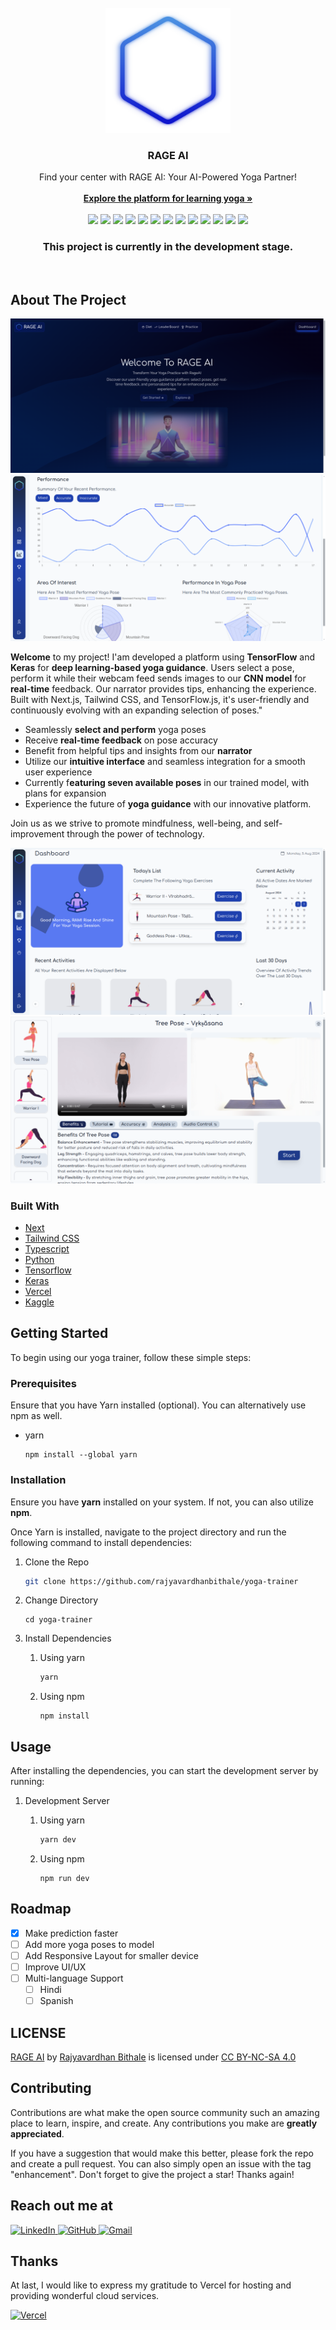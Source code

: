 <br/>
<div align="center">
<a href="http://yoga-trainer-v2.vercel.app/">
<img src="images/logo.svg" alt="Logo" width="200" height="200">
</a>
<h3 align="center">RAGE AI</h3>
<p align="center">
Find your center with RAGE AI: Your AI-Powered Yoga Partner!
<br/>
<br/>
<a href="https://rage-AI.vercel.app/">
<strong>Explore the platform for learning yoga »</strong></a>
<br/>
<br/>
<img src="https://img.shields.io/badge/Next.js-000000.svg?style=for-the-badge&logo=nextdotjs&logoColor=white"/>

<img src="https://img.shields.io/badge/Tailwind%20CSS-06B6D4.svg?style=for-the-badge&logo=Tailwind-CSS&logoColor=white"/>
<img src="https://img.shields.io/badge/TypeScript-3178C6.svg?style=for-the-badge&logo=TypeScript&logoColor=white"/>
<img src="https://img.shields.io/badge/Redux-593D88?style=for-the-badge&logo=redux&logoColor=white"/>
<img src="https://img.shields.io/badge/shadcn%2Fui-000000?style=for-the-badge&logo=shadcnui&logoColor=white"/>
<img src="https://img.shields.io/badge/Supabase-3ECF8E.svg?style=for-the-badge&logo=Supabase&logoColor=white"/>
<img src="https://img.shields.io/badge/Python-3776AB.svg?style=for-the-badge&logo=Python&logoColor=white"/>

<img src="https://img.shields.io/badge/TensorFlow-FF6F00.svg?style=for-the-badge&logo=TensorFlow&logoColor=white"/>

<img src="https://img.shields.io/badge/Keras-D00000.svg?style=for-the-badge&logo=Keras&logoColor=white"/>

<img src="https://img.shields.io/badge/Ionic-3880FF.svg?style=for-the-badge&logo=Ionic&logoColor=white"/>

<img src="https://img.shields.io/badge/Vercel-000000.svg?style=for-the-badge&logo=Vercel&logoColor=white"/>

<img src="https://img.shields.io/badge/Inkscape-000000.svg?style=for-the-badge&logo=Inkscape&logoColor=white"/>

<img src="https://img.shields.io/badge/Kaggle-20BEFF.svg?style=for-the-badge&logo=Kaggle&logoColor=white"/>

</p>
<h3 align="center">This project is currently in the development stage.</h3>
<br/>
</div>

## About The Project

![Screenshort](images/ss1.png)
![Screenshort](images/ss5.png)

**Welcome** to my project! I'am developed a platform using **TensorFlow** and **Keras** for **deep learning-based yoga guidance**. Users select a pose, perform it while their webcam feed sends images to our **CNN model** for **real-time** feedback. Our narrator provides tips, enhancing the experience. Built with Next.js, Tailwind CSS, and TensorFlow.js, it's user-friendly and continuously evolving with an expanding selection of poses."

-   Seamlessly **select and perform** yoga poses
-   Receive **real-time feedback** on pose accuracy
-   Benefit from helpful tips and insights from our **narrator**
-   Utilize our **intuitive interface** and seamless integration for a smooth user experience
-   Currently f**eaturing seven available poses** in our trained model, with plans for expansion
-   Experience the future of **yoga guidance** with our innovative platform.

Join us as we strive to promote mindfulness, well-being, and self-improvement through the power of technology.

![Screenshort](images/ss4.png)
![Screenshort](images/ss6.png)

### Built With

-   [Next](https://nextjs.org)
-   [Tailwind CSS](https://tailwindcss.com)
-   [Typescript](https://www.typescriptlang.org)
-   [Python](https://www.python.org)
-   [Tensorflow](https://www.tensorflow.org)
-   [Keras](https://keras.io)
-   [Vercel](https://vercel.com)
-   [Kaggle](https://kaggle.com/)

## Getting Started

To begin using our yoga trainer, follow these simple steps:

### Prerequisites

Ensure that you have Yarn installed (optional).
You can alternatively use npm as well.

-   yarn
    ```
    npm install --global yarn
    ```

### Installation

Ensure you have **yarn** installed on your system. If not, you can also utilize **npm**.

Once Yarn is installed, navigate to the project directory and run the following command to install dependencies:

1. Clone the Repo

    ```sh
    git clone https://github.com/rajyavardhanbithale/yoga-trainer

    ```

2. Change Directory
    ```
    cd yoga-trainer
    ```
3. Install Dependencies

    1. Using yarn
        ```sh
        yarn
        ```
    2. Using npm
        ```
        npm install
        ```

## Usage

After installing the dependencies, you can start the development server by running:

1. Development Server

    1. Using yarn
        ```sh
        yarn dev
        ```
    2. Using npm
        ```
        npm run dev
        ```

## Roadmap

-   [x] Make prediction faster
-   [ ] Add more yoga poses to model
-   [ ] Add Responsive Layout for smaller device
-   [ ] Improve UI/UX
-   [ ] Multi-language Support
    -   [ ] Hindi
    -   [ ] Spanish

## LICENSE

<p xmlns:cc="http://creativecommons.org/ns#" xmlns:dct="http://purl.org/dc/terms/"><a property="dct:title" rel="cc:attributionURL" href="https://github.com/rajyavardhanbithale/yoga-trainer">RAGE AI</a> by <a rel="cc:attributionURL dct:creator" property="cc:attributionName" href="https://github.com/rajyavardhanbithale">Rajyavardhan Bithale</a> is licensed under <a href="https://creativecommons.org/licenses/by-nc-sa/4.0/?ref=chooser-v1" target="_blank" rel="license noopener noreferrer" style="display:inline-block;">CC BY-NC-SA 4.0<img style="height:22px!important;margin-left:3px;vertical-align:text-bottom;" src="https://mirrors.creativecommons.org/presskit/icons/cc.svg?ref=chooser-v1" alt=""><img style="height:22px!important;margin-left:3px;vertical-align:text-bottom;" src="https://mirrors.creativecommons.org/presskit/icons/by.svg?ref=chooser-v1" alt=""><img style="height:22px!important;margin-left:3px;vertical-align:text-bottom;" src="https://mirrors.creativecommons.org/presskit/icons/nc.svg?ref=chooser-v1" alt=""><img style="height:22px!important;margin-left:3px;vertical-align:text-bottom;" src="https://mirrors.creativecommons.org/presskit/icons/sa.svg?ref=chooser-v1" alt=""></a></p>

## Contributing

Contributions are what make the open source community such an amazing place to learn, inspire, and create. Any contributions you make are **greatly appreciated**.

If you have a suggestion that would make this better, please fork the repo and create a pull request. You can also simply open an issue with the tag "enhancement".
Don't forget to give the project a star! Thanks again!

## Reach out me at

<a href="https://www.linkedin.com/in/rajyavardhan-bithale-999482258/" target="_blank">
  <img src="https://img.shields.io/badge/linkedin-%230077B5.svg?style=for-the-badge&logo=linkedin&logoColor=white" alt="LinkedIn">
</a>
<a href="https://github.com/rajyavardhanbithale/" target="_blank">
  <img src="https://img.shields.io/badge/github-%23121011.svg?style=for-the-badge&logo=github&logoColor=white" alt="GitHub">
</a>

<a href="mailto:bithale02@gmail.com" target="_blank">
  <img src="https://img.shields.io/badge/Gmail-D14836?style=for-the-badge&logo=gmail&logoColor=white" alt="Gmail">
</a>

## Thanks

At last, I would like to express my gratitude to Vercel for hosting and providing wonderful cloud services.

[![Vercel](https://img.shields.io/badge/Vercel-000000.svg?style=for-the-badge&logo=Vercel&logoColor=white)](https://vercel.com)
